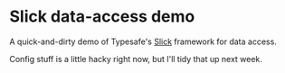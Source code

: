 # Slick data-access demo

A quick-and-dirty demo of Typesafe's [Slick](http://slick.typesafe.com/) framework for data access.

Config stuff is a little hacky right now, but I'll tidy that up next week.
